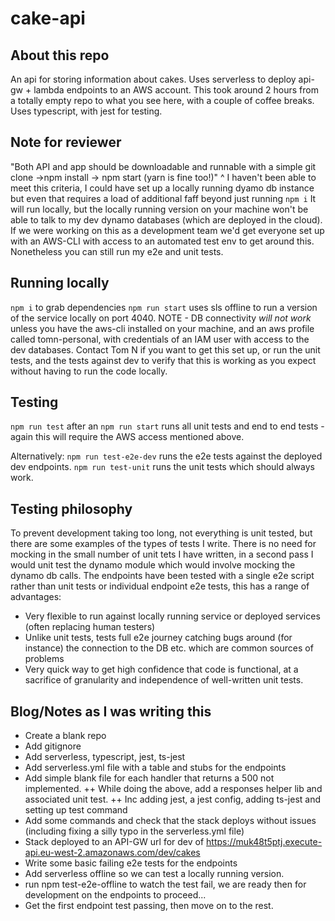 # cake-api

## About this repo

An api for storing information about cakes.
Uses serverless to deploy api-gw + lambda endpoints to an AWS account.
This took around 2 hours from a totally empty repo to what you see here, with a couple of coffee breaks.
Uses typescript, with jest for testing.

## Note for reviewer
"Both API and app should be downloadable and runnable with a simple git clone ->npm install -> npm start (yarn is fine too!)"
^ I haven't been able to meet this criteria, I could have set up a locally running dyamo db instance but even that requires a load of additional faff beyond just running `npm i`
It will run locally, but the locally running version on your machine won't be able to talk to my dev dynamo databases (which are deployed in the cloud).
If we were working on this as a development team we'd get everyone set up with an AWS-CLI with access to an automated test env to get around this. Nonetheless you can still run my e2e and unit tests.


## Running locally
`npm i` to grab dependencies
`npm run start`
uses sls offline to run a version of the service locally on port 4040.
NOTE - DB connectivity *will not work* unless you have the aws-cli installed on your machine, and an aws profile called tomn-personal, with credentials of an IAM user with access to the dev databases. Contact Tom N if you want to get this set up, or run the unit tests, and the tests against dev to verify that this is working as you expect without having to run the code locally.

## Testing
`npm run test` after an `npm run start` runs all unit tests and end to end tests - again this will require the AWS access mentioned above.

Alternatively:
`npm run test-e2e-dev` runs the e2e tests against the deployed dev endpoints.
`npm run test-unit` runs the unit tests which should always work.

## Testing philosophy

To prevent development taking too long, not everything is unit tested, but there are some examples of the types of tests I write.
There is no need for mocking in the small number of unit tets I have written, in a second pass I would unit test the dynamo module which would involve mocking the dynamo db calls.
The endpoints have been tested with a single e2e script rather than unit tests or individual endpoint e2e tests, this has a range of advantages:
+ Very flexible to run against locally running service or deployed services (often replacing human testers)
+ Unlike unit tests, tests full e2e journey catching bugs around (for instance) the connection to the DB etc. which are common sources of problems
+ Very quick way to get high confidence that code is functional, at a sacrifice of granularity and independence of well-written unit tests.

## Blog/Notes as I was writing this

+ Create a blank repo
+ Add gitignore
+ Add serverless, typescript, jest, ts-jest
+ Add serverless.yml file with a table and stubs for the endpoints
+ Add simple blank file for each handler that returns a 500 not implemented.
    ++ While doing the above, add a responses helper lib and associated unit test.
    ++ Inc adding jest, a jest config, adding ts-jest and setting up test command
+ Add some commands and check that the stack deploys without issues (including fixing a silly typo in the serverless.yml file)
+ Stack deployed to an API-GW url for dev of https://muk48t5ptj.execute-api.eu-west-2.amazonaws.com/dev/cakes
+ Write some basic failing e2e tests for the endpoints
+ Add serverless offline so we can test a locally running version.
+ run npm test-e2e-offline to watch the test fail, we are ready then for development on the endpoints to proceed...
+ Get the first endpoint test passing, then move on to the rest.
